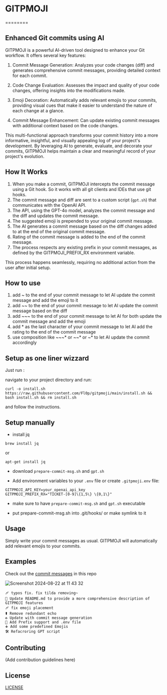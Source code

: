 # GITPMOJI
========

Enhanced Git commits using AI
-----------------------------

GITPMOJI is a powerful AI-driven tool designed to enhance your Git workflow. It offers several key features:

1. Commit Message Generation: Analyzes your code changes (diff) and generates comprehensive commit messages, providing detailed context for each commit.

2. Code Change Evaluation: Assesses the impact and quality of your code changes, offering insights into the modifications made.

3. Emoji Decoration: Automatically adds relevant emojis to your commits, providing visual cues that make it easier to understand the nature of each change at a glance.

4. Commit Message Enhancement: Can update existing commit messages with additional context based on the code changes.

This multi-functional approach transforms your commit history into a more informative, insightful, and visually appealing log of your project's development. By leveraging AI to generate, evaluate, and decorate your commits, GITPMOJI helps maintain a clear and meaningful record of your project's evolution.

## How It Works

1. When you make a commit, GITPMOJI intercepts the commit message using a Git hook. So it works with all git clients and IDEs that use git hooks.
2. The commit message and diff are sent to a custom script (`gpt.sh`) that communicates with the OpenAI API.
3. The API, using the GPT-4o model, analyzes the commit message and the diff and updates the commit message.
4. The suggested emoji is prepended to your original commit message.
5. The AI generates a commit message based on the diff changes added to at the end of the original commit message.
6. Rating of the commit message is added to the end of the commit message.
7. The process respects any existing prefix in your commit messages, as defined by the GITPMOJI_PREFIX_RX environment variable.

This process happens seamlessly, requiring no additional action from the user after initial setup.

## How to use

1. add ~ to the end of your commit message to let AI update the commit message and add the emoji to it
2. add ~~ to the end of your commit message to let AI update the commit message based on the diff 
3. add ~~~ to the end of your commit message to let AI for both update the commit message and add the emoji
4. add * as the last character of your commit message to let AI add the rating to the end of the commit message
5. use composition like ~~~* or ~~* or ~* to let AI update the commit accordingly

## Setup as one liner wizzard

Just run :

navigate to your project directory and run:
```
curl -o install.sh https://raw.githubusercontent.com/Fl0p/gitpmoji/main/install.sh && bash install.sh && rm install.sh
```
and follow the instructions.

## Setup manually

- install jq
```
brew install jq
```
or
```
apt-get install jq
```

- download `prepare-commit-msg.sh` and `gpt.sh`

- Add environment variables to your `.env` file or create `.gitpmoji.env` file:

```
GITPMOJI_API_KEY=your_openai_api_key
GITPMOJI_PREFIX_RX="TICKET-[0-9]\{1,5\} \{0,1\}"
```

- make sure to have `prepare-commit-msg.sh` and `gpt.sh` executable

- put prepare-commit-msg.sh into .git/hooks/ or make symlink to it

## Usage

Simply write your commit messages as usual. GITPMOJI will automatically add relevant emojis to your commits.

## Examples

Check out the [commit messages](https://github.com/Fl0p/gitpmoji/commits/main/) in this repo

![Screenshot 2024-08-22 at 11 43 32](https://github.com/user-attachments/assets/f69ff571-e304-41c1-baec-7d53219bd756)

```
🩹️ typos fix. fix tilda removing~
📝 Update README.md to provide a more comprehensive description of GITPMOJI features
🩹 fix emoji placement
⚰️ Remove redundant echo
♻️ Update with commit message generation
🔧 Add Prefix support and .env file
➕ Add some predefined Emojis
🛠️ Refacroring GPT script
```

## Contributing

(Add contribution guidelines here)

## License

[LICENSE](LICENSE)

